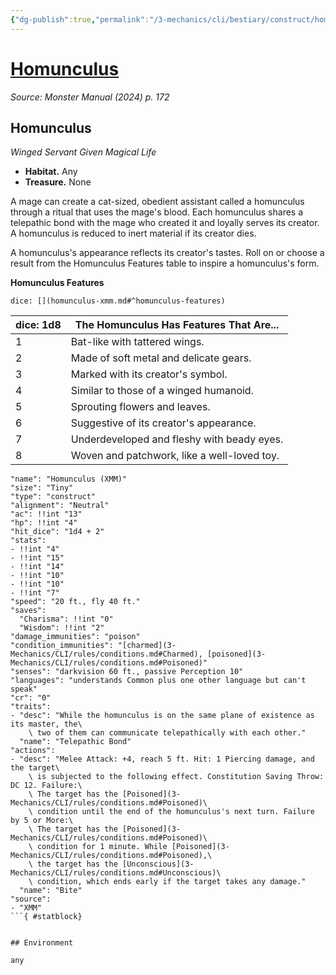 ```yaml
---
{"dg-publish":true,"permalink":"/3-mechanics/cli/bestiary/construct/homunculus-xmm/","tags":["ttrpg-cli/compendium/src/5e/xmm","ttrpg-cli/monster/cr/0","ttrpg-cli/monster/environment/any","ttrpg-cli/monster/size/tiny","ttrpg-cli/monster/type/construct"],"created":"2025-02-22T12:02:28.030-05:00","updated":"2025-02-26T17:46:11.726-05:00"}
---
```


# [Homunculus](3-Mechanics/CLI/bestiary/construct/homunculus-xmm.md)
*Source: Monster Manual (2024) p. 172*  

## Homunculus

*Winged Servant Given Magical Life*

- **Habitat.** Any  
- **Treasure.** None  

A mage can create a cat-sized, obedient assistant called a homunculus through a ritual that uses the mage's blood. Each homunculus shares a telepathic bond with the mage who created it and loyally serves its creator. A homunculus is reduced to inert material if its creator dies.

A homunculus's appearance reflects its creator's tastes. Roll on or choose a result from the Homunculus Features table to inspire a homunculus's form.

**Homunculus Features**

`dice: [](homunculus-xmm.md#^homunculus-features)`

| dice: 1d8 | The Homunculus Has Features That Are... |
|-----------|-----------------------------------------|
| 1 | Bat-like with tattered wings. |
| 2 | Made of soft metal and delicate gears. |
| 3 | Marked with its creator's symbol. |
| 4 | Similar to those of a winged humanoid. |
| 5 | Sprouting flowers and leaves. |
| 6 | Suggestive of its creator's appearance. |
| 7 | Underdeveloped and fleshy with beady eyes. |
| 8 | Woven and patchwork, like a well-loved toy. |{ #homunculus-features}


```statblock
"name": "Homunculus (XMM)"
"size": "Tiny"
"type": "construct"
"alignment": "Neutral"
"ac": !!int "13"
"hp": !!int "4"
"hit_dice": "1d4 + 2"
"stats":
- !!int "4"
- !!int "15"
- !!int "14"
- !!int "10"
- !!int "10"
- !!int "7"
"speed": "20 ft., fly 40 ft."
"saves":
  "Charisma": !!int "0"
  "Wisdom": !!int "2"
"damage_immunities": "poison"
"condition_immunities": "[charmed](3-Mechanics/CLI/rules/conditions.md#Charmed), [poisoned](3-Mechanics/CLI/rules/conditions.md#Poisoned)"
"senses": "darkvision 60 ft., passive Perception 10"
"languages": "understands Common plus one other language but can't speak"
"cr": "0"
"traits":
- "desc": "While the homunculus is on the same plane of existence as its master, the\
    \ two of them can communicate telepathically with each other."
  "name": "Telepathic Bond"
"actions":
- "desc": "Melee Attack: +4, reach 5 ft. Hit: 1 Piercing damage, and the target\
    \ is subjected to the following effect. Constitution Saving Throw: DC 12. Failure:\
    \ The target has the [Poisoned](3-Mechanics/CLI/rules/conditions.md#Poisoned)\
    \ condition until the end of the homunculus's next turn. Failure by 5 or More:\
    \ The target has the [Poisoned](3-Mechanics/CLI/rules/conditions.md#Poisoned)\
    \ condition for 1 minute. While [Poisoned](3-Mechanics/CLI/rules/conditions.md#Poisoned),\
    \ the target has the [Unconscious](3-Mechanics/CLI/rules/conditions.md#Unconscious)\
    \ condition, which ends early if the target takes any damage."
  "name": "Bite"
"source":
- "XMM"
```{ #statblock}


## Environment

any